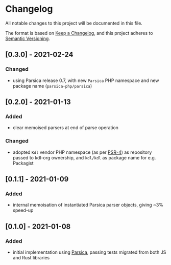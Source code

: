 # Changelog
All notable changes to this project will be documented in this file.

The format is based on [Keep a Changelog](https://keepachangelog.com/en/1.0.0/),
and this project adheres to [Semantic Versioning](https://semver.org/spec/v2.0.0.html).

## [0.3.0] - 2021-02-24

### Changed
- using Parsica release 0.7, with new `Parsica` PHP namespace and new package name (`parsica-php/parsica`)

## [0.2.0] - 2021-01-13

### Added
- clear memoised parsers at end of parse operation

### Changed
- adopted `Kdl` vendor PHP namespace (as per [PSR-4](https://www.php-fig.org/psr/psr-4/#2-specification)) as repository passed to kdl-org ownership, and `kdl/kdl` as package name for e.g. Packagist

## [0.1.1] - 2021-01-09

### Added
- internal memoisation of instantiated Parsica parser objects, giving ~3% speed-up

## [0.1.0] - 2021-01-08

### Added
- initial implementation using [Parsica](https://parsica.verraes.net), passing tests migrated from both JS and Rust libraries
